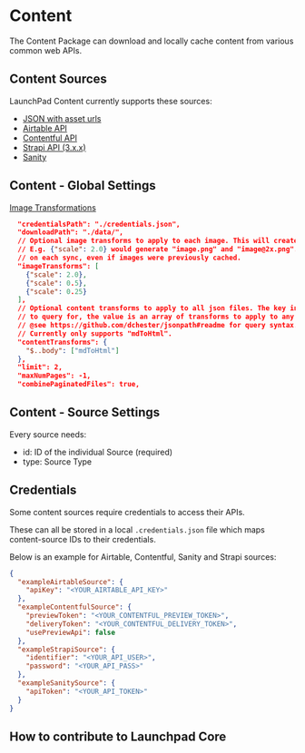 # Content

The Content Package can download and locally cache content from various common web APIs.

## Content Sources

LaunchPad Content currently supports these sources:

- [JSON with asset urls](content/json.md)
- [Airtable API](content/airtable.md)
- [Contentful API](content/contentful.md)
- [Strapi API (3.x.x)](content/strapi.md)
- [Sanity](content/sanity.md)

## Content - Global Settings

[Image Transformations](content/image-transformations.md)

```json
  "credentialsPath": "./credentials.json",
  "downloadPath": "./data/",
  // Optional image transforms to apply to each image. This will create a unique copy for each transform.
  // E.g. {"scale": 2.0} would generate "image.png" and "image@2x.png". Transforms are currently performed
  // on each sync, even if images were previously cached.
  "imageTransforms": [
    {"scale": 2.0},
    {"scale": 0.5},
    {"scale": 0.25}
  ],
  // Optional content transforms to apply to all json files. The key in each transform object is the json path
  // to query for, the value is an array of transforms to apply to any matching json values.
  // @see https://github.com/dchester/jsonpath#readme for query syntax.
  // Currently only supports "mdToHtml".
  "contentTransforms": {
    "$..body": ["mdToHtml"]
  },
  "limit": 2,
  "maxNumPages": -1,
  "combinePaginatedFiles": true,
```

## Content - Source Settings

Every source needs:

- id: ID of the individual Source (required)
- type: Source Type

## Credentials

Some content sources require credentials to access their APIs.

These can all be stored in a local `.credentials.json` file which maps content-source IDs to their credentials.

Below is an example for Airtable, Contentful, Sanity and Strapi sources:

```json
{
  "exampleAirtableSource": {
    "apiKey": "<YOUR_AIRTABLE_API_KEY>"
  },
  "exampleContentfulSource": {
    "previewToken": "<YOUR_CONTENTFUL_PREVIEW_TOKEN>",
    "deliveryToken": "<YOUR_CONTENTFUL_DELIVERY_TOKEN>",
    "usePreviewApi": false
  },
  "exampleStrapiSource": {
    "identifier": "<YOUR_API_USER>",
    "password": "<YOUR_API_PASS>"
  },
  "exampleSanitySource": {
    "apiToken": "<YOUR_API_TOKEN>"
  }
}
```
## How to contribute to Launchpad Core
